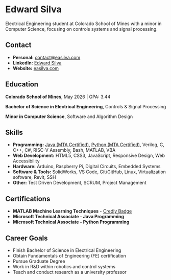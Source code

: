 # Edward Silva

Electrical Engineering student at Colorado School of Mines with a minor in Computer Science, focusing on controls systems and signal processing.

## Contact

- **Personal:** [contact@easilva.com](mailto:contact@easilva.com)
- **LinkedIn:** [Edward Silva](https://www.linkedin.com/in/edwardasilva/)
- **Website:** [easilva.com](https://easilva.com)

## Education

**Colorado School of Mines**, May 2026 | GPA: 3.44

**Bachelor of Science in Electrical Engineering**, Controls \& Signal Processing 

**Minor in Computer Science**, Software and Algorithm Design



## Skills

- **Programming:** [Java (MTA Certified)](/assets/JavaMTA.pdf), [Python (MTA Certified)](/assets/Python3MTA.pdf), Verilog, C, C++, C#, RISC-V Assembly, Bash, MATLAB, VBA
- **Web Development:** HTML5, CSS3, JavaScript, Responsive Design, Web Accessibility
- **Hardware:** Arduino, Raspberry Pi, Digital Circuits, Embedded Systems
- **Software & Tools:** SolidWorks, VS Code, Git/GitHub, Linux, Virtualization software, Revit, SSH
- **Other:** Test Driven Development, SCRUM, Project Management

## Certifications

- **MATLAB Machine Learning Techniques** - [Credly Badge](https://www.credly.com/badges/3d740a34-2cfa-4259-ab08-3aeed0e3f03c/public_url)
- **Microsoft Technical Associate - Java Programming**
- **Microsoft Technical Associate - Python Programming**

## Career Goals

- Finish Bachelor of Science in Electrical Engineering
- Obtain Fundamentals of Engineering (FE) certification
- Pursue Graduate Degree
- Work in R\&D within robotics and control systems
- Teach and conduct research as a university professor
